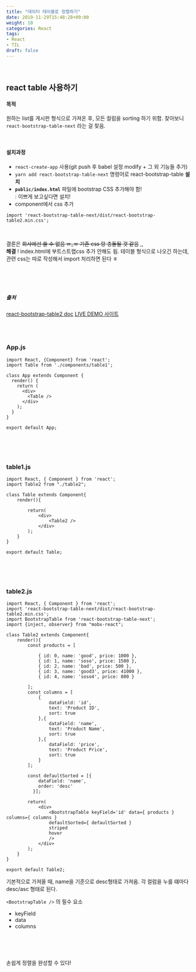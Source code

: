 ```yaml
---
title: "데이터 테이블로 정렬하기"
date: 2019-11-29T15:48:28+09:00
weight: 10
categories: React
tags: 
- React
- TIL
draft: false
---
```


<br>

## react table 사용하기

#### 목적

원하는 list를 게시판 형식으로 가져온 후, 모든 컬럼을 sorting 하기 위함. 찾아보니 `react-bootstrap-table-next` 라는 걸 찾음. 

<br>

#### 설치과정

- `react-create-app` 사용(git push 후 babel 설정 modify + 그 외 기능들 추가)
- `yarn add react-bootstrap-table-next` 명령어로 react-bootstrap-table **설치**
- **`public/index.html`** 파일에 bootstrap CSS 추가해야 함!    
  : 이쁘게 보고싶다면 설치!
- component에서 css 추가

```react
import 'react-bootstrap-table-next/dist/react-bootstrap-table2.min.css';
```

<br>

결론은 ~~회사에선 쓸 수 없음 ㅠ_ㅠ 기존 css 랑 충돌될 것 같음~~ ,,   
**해결** ! index.html에 부트스트랩css 추가 안해도 됨. 테이블 형식으로 나오긴 하는데, 관련 css는 따로 작성해서 import 처리하면 된다 ㅎ

<br><br><br>

##### 출처  

[react-bootstrap-table2 doc](https://react-bootstrap-table.github.io/react-bootstrap-table2/docs/getting-started.html)
[LIVE DEMO 사이트](https://react-bootstrap-table.github.io/react-bootstrap-table2/storybook/index.html?selectedKind=Basic%20Table&selectedStory=basic%20table&full=0&addons=1&stories=1&panelRight=0&addonPanel=storybook%2Factions%2Factions-panel)

<br><br>

### App.js

```react
import React, {Component} from 'react';
import Table from './components/table1';

class App extends Component {
  render() {
    return (
      <div>
        <Table />
      </div>
    );
  }
}

export default App;
```

<br><br><br>

### table1.js

```react
import React, { Component } from 'react';
import Table2 from "./table2";

class Table extends Component{
    render(){
        
        return(
            <div>
                <Table2 />
            </div>
        );
    }
}

export default Table;
```

<br><br><br>

### table2.js

```react
import React, { Component } from 'react';
import 'react-bootstrap-table-next/dist/react-bootstrap-table2.min.css';
import BootstrapTable from 'react-bootstrap-table-next';
import {inject, observer} from "mobx-react";

class Table2 extends Component{
    render(){
        const products = [

            { id: 0, name: 'good', price: 1000 },
            { id: 1, name: 'soso', price: 1500 },
            { id: 2, name: 'bad', price: 500 },
            { id: 3, name: 'good3', price: 41000 },
            { id: 4, name: 'soso4', price: 800 }

        ];
        const columns = [
            {
                dataField: 'id',
                text: 'Product ID',
                sort: true
            },{
                dataField: 'name',
                text: 'Product Name',
                sort: true  
            },{
                dataField: 'price',
                text: 'Product Price',
                sort: true  
            }
        ]; 

        const defaultSorted = [{
            dataField: 'name',
            order: 'desc'
          }];
          
        return(
            <div>
                <BootstrapTable keyField='id' data={ products } columns={ columns } 
                defaultSorted={ defaultSorted }
                striped
                hover
                />
            </div>
        );
    }
}

export default Table2;
```

기본적으로 가져올 때, name을 기준으로 desc형태로 가져옴. 각 컬럼을 누를 떄마다 desc/asc 형태로 된다.

`<BootstrapTable />` 의 필수 요소 

- keyField
- data
- columns

<br><br><br>

손쉽게 정렬을 완성할 수 있다! 

<br>